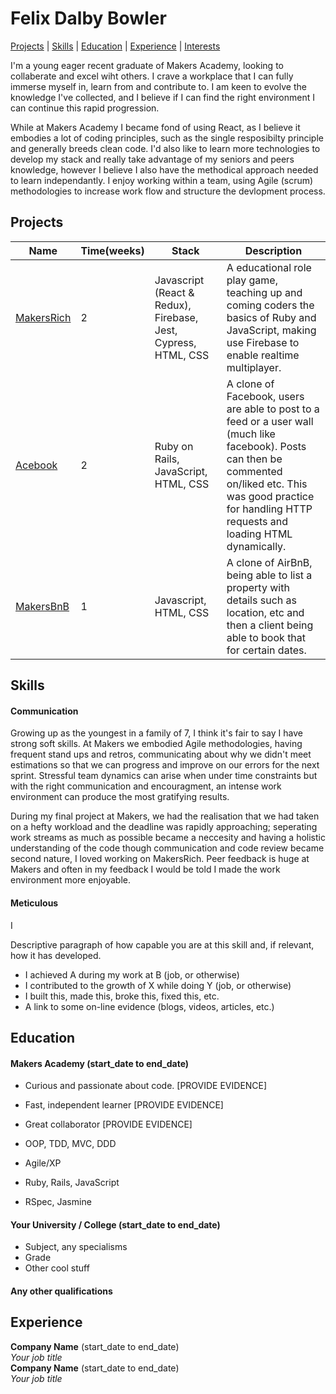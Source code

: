 # Felix Dalby Bowler
[Projects](#projects) | [Skills](#skills) | [Education](#education) | [Experience](#experience) | [Interests](#interests)

I'm a young eager recent graduate of Makers Academy, looking to collaberate and excel wiht others. I crave a workplace that I can fully immerse myself in, learn from and contribute to. I am keen to evolve the knowledge I've collected, and I believe if I can find the right environment I can continue this rapid progression.

While at Makers Academy I became fond of using React, as I believe it embodies a lot of coding principles, such as the single resposibilty principle and generally breeds clean code. I'd also like to learn more technologies to develop my stack and really take advantage of my seniors and peers knowledge, however I believe I also have the methodical approach needed to learn independantly. I enjoy working within a team, using Agile (scrum) methodologies to increase work flow and structure the devlopment process.

## Projects

|Name|Time(weeks)|Stack|Description|
|-------| --------- | ------- | ----- |
|[MakersRich](https://github.com/toddpla/makersrich)| 2| Javascript (React & Redux), Firebase, Jest, Cypress, HTML, CSS | A educational role play game, teaching up and coming coders the basics of Ruby and JavaScript, making use Firebase to enable realtime multiplayer. |
|[Acebook](https://github.com/rekapap/acebook-busy-politicians) | 2 | Ruby on Rails, JavaScript, HTML, CSS | A clone of Facebook, users are able to post to a feed or a user wall (much like facebook). Posts can then be commented on/liked etc. This was good practice for handling HTTP requests and loading HTML dynamically. |
|[MakersBnB](https://github.com/felixjtdb/MakersBnB) | 1| Javascript, HTML, CSS | A clone of AirBnB, being able to list a property with details such as location, etc and then a client being able to book that for certain dates.|

## Skills
#### Communication

Growing up as the youngest in a family of 7, I think it's fair to say I have strong soft skills. At Makers we embodied Agile methodologies, having frequent stand ups and retros, communicating about why we didn't meet estimations so that we can progress and improve on our errors for the next sprint. Stressful team dynamics can arise when under time constraints but with the right communication and encouragment, an intense work environment can produce the most gratifying results.

During my final project at Makers, we had the realisation that we had taken on a hefty workload and the deadline was rapidly approaching; seperating work streams as much as possible became a neccesity and having a holistic understanding of the code though communication and code review became second nature, I loved working on MakersRich. Peer feedback is huge at Makers and often in my feedback I would be told I made the work environment more enjoyable.

#### Meticulous

I 

Descriptive paragraph of how capable you are at this skill and, if relevant, how it has developed.

- I achieved A during my work at B (job, or otherwise)
- I contributed to the growth of X while doing Y (job, or otherwise)
- I built this, made this, broke this, fixed this, etc.
- A link to some on-line evidence (blogs, videos, articles, etc.)

## Education

#### Makers Academy (start_date to end_date)

- Curious and passionate about code. [PROVIDE EVIDENCE]
- Fast, independent learner [PROVIDE EVIDENCE]
- Great collaborator [PROVIDE EVIDENCE]

- OOP, TDD, MVC, DDD
- Agile/XP
- Ruby, Rails, JavaScript
- RSpec, Jasmine

#### Your University / College (start_date to end_date)

- Subject, any specialisms
- Grade
- Other cool stuff

#### Any other qualifications

## Experience

**Company Name** (start_date to end_date)    
*Your job title*  
**Company Name** (start_date to end_date)   
*Your job title*  
